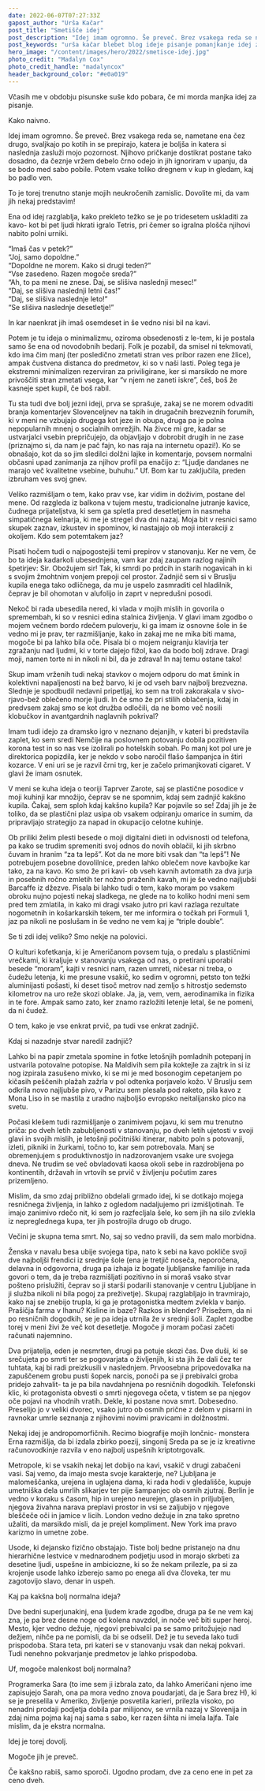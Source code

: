 ```yaml
---
date: 2022-06-07T07:27:33Z
gapost_author: "Urša Kačar"
post_title: "Smetišče idej"
post_description: "Idej imam ogromno. Še preveč. Brez vsakega reda se nametane ena čez drugo svaljkajo po kotih in se prepirajo, katera je boljša in katera si naslednja zasluži mojo pozornost. Njihovo pričkanje dostikrat postane tako dosadno, da čeznje vržem debelo črno odejo in jih ignoriram v upanju, da se pobijejo med sabo."
post_keywords: "urša kačar blebet blog ideje pisanje pomanjkanje idej zgodbe razmišljanja"
hero_image: "/content/images/hero/2022/smetisce-idej.jpg"
photo_credit: "Madalyn Cox"
photo_credit_handle: "madalyncox"
header_background_color: "#e0a019"
---
```


Včasih me v obdobju pisunske suše kdo pobara, če mi morda manjka idej za pisanje.

Kako naivno.

Idej imam ogromno. Še preveč. Brez vsakega reda se, nametane ena čez drugo, svaljkajo po kotih in se prepirajo, katera je boljša in katera si naslednja zasluži mojo pozornost. Njihovo pričkanje dostikrat postane tako dosadno, da čeznje vržem debelo črno odejo in jih ignoriram v upanju, da se bodo med sabo pobile. Potem vsake toliko dregnem v kup in gledam, kaj bo padlo ven.

To je torej trenutno stanje mojih neukročenih zamislic. Dovolite mi, da vam jih nekaj predstavim!

Ena od idej razglablja, kako prekleto težko se je po tridesetem uskladiti za kavo- kot bi pet ljudi hkrati igralo Tetris, pri čemer so igralna plošča njihovi nabito polni urniki.

“Imaš čas v petek?”\
“Joj, samo dopoldne.”\
“Dopoldne ne morem. Kako si drugi teden?”\
“Vse zasedeno. Razen mogoče sreda?”\
“Ah, to pa meni ne znese. Daj, se slišiva naslednji mesec!”\
“Daj, se slišiva naslednji letni čas!”\
“Daj, se slišiva naslednje leto!”\
“Se slišiva naslednje desetletje!”

In kar naenkrat jih imaš osemdeset in še vedno nisi bil na kavi.

Potem je tu ideja o minimalizmu, oziroma obsedenosti z le-tem, ki je postala samo še ena od novodobnih bedarij. Folk je pozabil, da smisel ni tekmovati, kdo ima čim manj (ter posledično zmetati stran ves pribor razen ene žlice), ampak čustvena distanca do predmetov, ki so v naši lasti. Poleg tega je ekstremni minimalizen rezerviran za priviligirane, ker si marsikdo ne more privoščiti stran zmetati vsega, kar “v njem ne zaneti iskre”, češ, boš že kasneje spet kupil, če boš rabil.

Tu sta tudi dve bolj jezni ideji, prva se sprašuje, zakaj se ne morem odvaditi branja komentarjev Slovenceljnev na takih in drugačnih brezveznih forumih, ki v meni ne vzbujajo drugega kot jeze in obupa, druga pa je polna nepopularnih mnenj o socialnih omrežjih. Na živce mi gre, kadar se ustvarjalci vsebin prepričujejo, da objavljajo v dobrobit drugih in ne zase (priznajmo si, da nam je pač fajn, ko nas raja na internetu opazi!). Ko se obnašajo, kot da so jim sledilci dolžni lajke in komentarje, povsem normalni občasni upad zanimanja za njihov profil pa enačijo z: “Ljudje dandanes ne marajo več kvalitetne vsebine, buhuhu.” Uf. Bom kar tu zaključila, preden izbruham ves svoj gnev.

Veliko razmišljam o tem, kako prav vse, kar vidim in doživim, postane del mene. Od razgleda iz balkona v tujem mestu, tradicionalne jutranje kavice, čudnega prijateljstva, ki sem ga spletla pred desetletjem in nasmeha simpatičnega kelnarja, ki me je stregel dva dni nazaj. Moja bit v resnici samo skupek zaznav, izkustev in spominov, ki nastajajo ob moji interakciji z okoljem. Kdo sem potemtakem jaz?

Pisati hočem tudi o najpogostejši temi prepirov v stanovanju. Ker ne vem, če bo ta ideja kadarkoli ubesednjena, vam kar zdaj zaupam razlog najinih špetirjev: Sir. Obožujem sir! Tak, ki smrdi po prdcih in starih nogavicah in ki s svojim žmohtnim vonjem prepoji cel prostor. Zadnjič sem si v Bruslju kupila enega tako odličnega, da mu je uspelo zasmraditi cel hladilnik, čeprav je bil ohomotan v alufolijo in zaprt v nepredušni posodi.

Nekoč bi rada ubesedila nered, ki vlada v mojih mislih in govorila o spremembah, ki so v resnici edina stalnica življenja. V glavi imam zgodbo o mojem večnem bordo rdečem puloverju, ki ga imam iz osnovne šole in še vedno mi je prav, ter razmišljanje, kako in zakaj me ne mika biti mama, mogoče bi pa lahko bila oče. Pisala bi o mojem neigranju klavirja ter zgražanju nad ljudmi, ki v torte dajejo fižol, kao da bodo bolj zdrave. Dragi moji, namen torte ni in nikoli ni bil, da je zdrava! In naj temu ostane tako!

Skup imam vrženih tudi nekaj stavkov o mojem odporu do mat šmink in kolektivni napaljenosti na bež barvo, ki je od vseh barv najbolj brezvezna. Slednje je spodbudil nedavni pripetljaj, ko sem na troli zakorakala v sivo-rjavo-bež oblečeno morje ljudi. In če smo že pri stilih oblačenja, kdaj in predvsem zakaj smo se kot družba odločili, da ne bomo več nosili klobučkov in avantgardnih naglavnih pokrival?

Imam tudi idejo za dramsko igro v neznano dejanjih, v kateri bi predstavila zaplet, ko sem sredi Nemčije na poslovnem potovanju dobila pozitiven korona test in so nas vse izolirali po hotelskih sobah. Po manj kot pol ure je direktorica popizdila, ker je nekdo v sobo naročil flašo šampanjca in štiri kozarce. V eni uri se je razvil črni trg, ker je začelo primanjkovati cigaret. V glavi že imam osnutek.

V meni se kuha ideja o teoriji Taprver Zarote, saj se plastične posodice v moji kuhinji kar množijo, čeprav se ne spomnim, kdaj sem zadnjič kakšno kupila. Čakaj, sem sploh kdaj kakšno kupila? Kar pojavile so se! Zdaj jih je že toliko, da se plastični plaz usipa ob vsakem odpiranju omarice in sumim, da pripravljajo strategijo za napad in okupacijo celotne kuhinje.

Ob priliki želim plesti besede o moji digitalni dieti in odvisnosti od telefona, pa kako se trudim spremeniti svoj odnos do novih oblačil, ki jih skrbno čuvam in hranim “za ta lepš”. Kot da ne more biti vsak dan “ta lepš”! Ne potrebujem posebne dovolilnice, preden lahko oblečem nove kavbojke kar tako, za na kavo. Ko smo že pri kavi- ob vseh kavnih avtomatih za dva jurja in posebnih ročno zmletih ter nožno praženih kavah, mi je še vedno najljubši Barcaffe iz džezve. Pisala bi lahko tudi o tem, kako moram po vsakem obroku nujno pojesti nekaj sladkega, ne glede na to koliko hodni meni sem pred tem zmlatila, in kako mi dragi vsako jutro pri kavi razlaga rezultate nogometnih in košarkarskih tekem, ter me informira o točkah pri Formuli 1, jaz pa nikoli ne poslušam in še vedno ne vem kaj je “triple double”.

Se ti zdi idej veliko? Smo nekje na polovici.

O kulturi kofetkanja, ki je Američanom povsem tuja, o predalu s plastičnimi vrečkami, ki kraljuje v stanovanju vsakega od nas, o pretirani uporabi besede “moram”, kajti v resnici nam, razen umreti, ničesar ni treba, o čudežu letenja, ki me presune vsakič, ko sedim v ogromni, petsto ton težki aluminijasti pošasti, ki deset tisoč metrov nad zemljo s hitrostjo sedemsto kilometrov na uro reže skozi oblake. Ja, ja, vem, vem, aerodinamika in fizika in te fore. Ampak samo zato, ker znamo razložiti letenje letal, še ne pomeni, da ni čudež.

O tem, kako je vse enkrat prvič, pa tudi vse enkrat zadnjič.

Kdaj si nazadnje stvar naredil zadnjič?

Lahko bi na papir zmetala spomine in fotke letošnjih pomladnih potepanj in ustvarila potovalne potopise. Na Maldivih sem pila koktejle za zajtrk in si iz nog izpirala zasušeno mivko, ki se mi je med bosonogim cepetanjem po kičasih peščenih plažah zažrla v pol odtenka porjavelo kožo. V Bruslju sem odkrila novo najljubše pivo, v Parizu sem plesala pod raketo, pila kavo z Mona Liso in se mastila z uradno najboljšo evropsko neitalijansko pico na svetu.

Počasi klešem tudi razmišljanje o zanimivem pojavu, ki sem mu trenutno priča: po dveh letih zabubljenosti v stanovanju, po dveh letih ujetosti v svoji glavi in svojih mislih, je letošnji počitniški itinerar, nabito poln s potovanji, izleti, pikniki in žurkami, točno to, kar sem potrebovala. Manj se obremenjujem s produktivnostjo in nadzorovanjem vsake ure svojega dneva. Ne trudim se več obvladovati kaosa okoli sebe in razdrobljena po kontinentih, državah in vrtovih se prvič v življenju počutim zares prizemljeno.

Mislim, da smo zdaj približno obdelali grmado idej, ki se dotikajo mojega resničnega življenja, in lahko z ogledom nadaljujemo pri izmišljotinah. Te imajo zanimivo rdečo nit, ki sem jo razfecljala šele, ko sem jih na silo zvlekla iz nepreglednega kupa, ter jih postrojila drugo ob drugo.

Večini je skupna tema smrt. No, saj so vedno pravili, da sem malo morbidna.

Ženska v navalu besa ubije svojega tipa, nato k sebi na kavo pokliče svoji dve najboljši frendici iz srednje šole (ena je tretjič noseča, neporočena, delavna in odgovorna, druga pa izhaja iz bogate ljubljanske familije in rada govori o tem, da je treba razmišljati pozitivno in si moraš vsako stvar pošteno prislužiti, čeprav so ji starši podarili stanovanje v centru Ljubljane in ji služba nikoli ni bila pogoj za preživetje). Skupaj razglabljajo in travmirajo, kako naj se znebijo trupla, ki ga je protagonistka medtem zvlekla v banjo. Prašičja farma v Ihanu? Kisline in baze? Razkos in blender? Prisežem, da ni po resničnih dogodkih, se je pa ideja utrnila že v srednji šoli. Zaplet zgodbe torej v meni živi že več kot desetletje. Mogoče ji moram počasi začeti računati najemnino.

Dva prijatelja, eden je nesmrten, drugi pa potuje skozi čas. Dve duši, ki se srečujeta po smrti ter se pogovarjata o življenjih, ki sta jih že dali čez ter tuhtata, kaj bi radi preizkusili v naslednjem. Prvoosebna pripovedovalka na zapuščenem grobu pusti šopek narcis, ponoči pa se ji prebivalci groba pridejo zahvalit- ta je pa bila navdahnjena po resničnih dogodkih. Telefonski klic, ki protagonista obvesti o smrti njegovega očeta, v tistem se pa njegov oče pojavi na vhodnih vratih. Dekle, ki postane nova smrt. Dobesedno. Preselijo jo v veliki dvorec, vsako jutro ob osmih prične z delom v pisarni in ravnokar umrle seznanja z njihovimi novimi pravicami in dolžnostmi.

Nekaj idej je andropomorfičnih. Recimo biografije mojih lončnic- monstera Erna razmišlja, da bi izdala zbirko poezij, singonij Sreda pa se je iz kreativne računovodkinje razvila v eno najbolj uspešnih kriptotrgovalk.

Metropole, ki se vsakih nekaj let dobijo na kavi, vsakič v drugi zabačeni vasi. Saj vemo, da imajo mesta svoje karakterje, ne? Ljubljana je malomeščanka, urejena in uglajena dama, ki rada hodi v gledališče, kupuje umetniška dela umrlih slikarjev ter pije šampanjec ob osmih zjutraj. Berlin je vedno v koraku s časom, hip in urejeno neurejen, glasen in priljubljen, njegova živahna narava preplavi prostor in vsi se zaljubijo v njegove bleščeče oči in jamice v licih. London vedno dežuje in zna tako spretno užaliti, da marsikdo misli, da je prejel kompliment. New York ima pravo karizmo in umetne zobe.

Usode, ki dejansko fizično obstajajo. Tiste bolj bedne pristanejo na dnu hierarhične lestvice v mednarodnem podjetju usod in morajo skrbeti za desetine ljudi, uspešne in ambiciozne, ki so že nekam prilezle, pa si za krojenje usode lahko izberejo samo po enega ali dva človeka, ter mu zagotovijo slavo, denar in uspeh.

Kaj pa kakšna bolj normalna ideja?

Dve bedni superjunakinj, ena ljudem krade zgodbe, druga pa še ne vem kaj zna, je pa brez desne noge od kolena navzdol, in noče več biti super heroj. Mesto, kjer vedno dežuje, njegovi prebivalci pa se samo pritožujejo nad dežjem, nihče pa ne pomisli, da bi se odselil. Dež je tu seveda lako tudi prispodoba. Stara teta, pri kateri se v stanovanju vsak dan nekaj pokvari. Tudi nenehno pokvarjanje predmetov je lahko prispodoba.

Uf, mogoče malenkost bolj normalna?

Programerka Sara (to ime sem ji izbrala zato, da lahko Američani njeno ime zapisujejo Sarah, ona pa mora vedno znova poudarjati, da je Sara brez H), ki se je preselila v Ameriko, življenje posvetila karieri, prilezla visoko, po nenadni prodaji podjetja dobila par milijonov, se vrnila nazaj v Slovenija in zdaj nima pojma kaj naj sama s sabo, ker razen šihta ni imela lajfa. Tale mislim, da je ekstra normalna.

Idej je torej dovolj.

Mogoče jih je preveč.

Če kakšno rabiš, samo sporoči. Ugodno prodam, dve za ceno ene in pet za ceno dveh.
